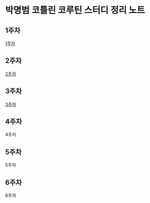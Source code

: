 # 박명범 코틀린 코루틴 스터디 정리 노트

## 1주차

[1주차](https://gist.github.com/mangbaam/c5e2b0dbf59b1778014777e5e0c16d45)

## 2주차

[2주차](https://gist.github.com/mangbaam/9867da9d966b93aa6ac13edb234d2051)

## 3주차

[3주차](https://gist.github.com/mangbaam/e6adb05929e82852695d61e2900bf54d)

## 4주차

4주차

## 5주차

5주차

## 6주차

6주차
